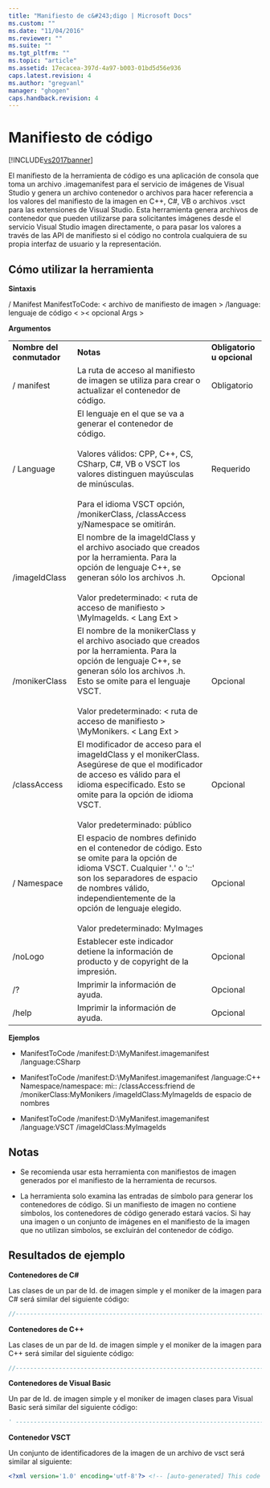 ```yaml
---
title: "Manifiesto de c&#243;digo | Microsoft Docs"
ms.custom: ""
ms.date: "11/04/2016"
ms.reviewer: ""
ms.suite: ""
ms.tgt_pltfrm: ""
ms.topic: "article"
ms.assetid: 17ecacea-397d-4a97-b003-01bd5d56e936
caps.latest.revision: 4
ms.author: "gregvanl"
manager: "ghogen"
caps.handback.revision: 4
---
```

# Manifiesto de c&#243;digo
[!INCLUDE[vs2017banner](../../code-quality/includes/vs2017banner.md)]

El manifiesto de la herramienta de código es una aplicación de consola que toma un archivo .imagemanifest para el servicio de imágenes de Visual Studio y genera un archivo contenedor o archivos para hacer referencia a los valores del manifiesto de la imagen en C\+\+, C\#, VB o archivos .vsct para las extensiones de Visual Studio. Esta herramienta genera archivos de contenedor que pueden utilizarse para solicitantes imágenes desde el servicio Visual Studio imagen directamente, o para pasar los valores a través de las API de manifiesto si el código no controla cualquiera de su propia interfaz de usuario y la representación.  
  
## Cómo utilizar la herramienta  
 **Sintaxis**  
  
 \/ Manifest ManifestToCode: \< archivo de manifiesto de imagen \> \/language: lenguaje de código \< \>\< opcional Args \>  
  
 **Argumentos**  
  
||||  
|-|-|-|  
|**Nombre del conmutador**|**Notas**|**Obligatorio u opcional**|  
|\/ manifest|La ruta de acceso al manifiesto de imagen se utiliza para crear o actualizar el contenedor de código.|Obligatorio|  
|\/ Language|El lenguaje en el que se va a generar el contenedor de código.<br /><br /> Valores válidos: CPP, C\+\+, CS, CSharp, C\#, VB o VSCT los valores distinguen mayúsculas de minúsculas.<br /><br /> Para el idioma VSCT opción, \/monikerClass, \/classAccess y\/Namespace se omitirán.|Requerido|  
|\/imageIdClass|El nombre de la imageIdClass y el archivo asociado que creados por la herramienta. Para la opción de lenguaje C\+\+, se generan sólo los archivos .h.<br /><br /> Valor predeterminado: \< ruta de acceso de manifiesto \> \\MyImageIds. \< Lang Ext \>|Opcional|  
|\/monikerClass|El nombre de la monikerClass y el archivo asociado que creados por la herramienta. Para la opción de lenguaje C\+\+, se generan sólo los archivos .h. Esto se omite para el lenguaje VSCT.<br /><br /> Valor predeterminado: \< ruta de acceso de manifiesto \> \\MyMonikers. \< Lang Ext \>|Opcional|  
|\/classAccess|El modificador de acceso para el imageIdClass y el monikerClass. Asegúrese de que el modificador de acceso es válido para el idioma especificado. Esto se omite para la opción de idioma VSCT.<br /><br /> Valor predeterminado: público|Opcional|  
|\/ Namespace|El espacio de nombres definido en el contenedor de código. Esto se omite para la opción de idioma VSCT. Cualquier '.' o '::' son los separadores de espacio de nombres válido, independientemente de la opción de lenguaje elegido.<br /><br /> Valor predeterminado: MyImages|Opcional|  
|\/noLogo|Establecer este indicador detiene la información de producto y de copyright de la impresión.|Opcional|  
|\/?|Imprimir la información de ayuda.|Opcional|  
|\/help|Imprimir la información de ayuda.|Opcional|  
  
 **Ejemplos**  
  
-   ManifestToCode \/manifest:D:\\MyManifest.imagemanifest \/language:CSharp  
  
-   ManifestToCode \/manifest:D:\\MyManifest.imagemanifest \/language:C\+\+ Namespace\/namespace: mi:: \/classAccess:friend de \/monikerClass:MyMonikers \/imageIdClass:MyImageIds de espacio de nombres  
  
-   ManifestToCode \/manifest:D:\\MyManifest.imagemanifest \/language:VSCT \/imageIdClass:MyImageIds  
  
## Notas  
  
-   Se recomienda usar esta herramienta con manifiestos de imagen generados por el manifiesto de la herramienta de recursos.  
  
-   La herramienta solo examina las entradas de símbolo para generar los contenedores de código. Si un manifiesto de imagen no contiene símbolos, los contenedores de código generado estará vacíos. Si hay una imagen o un conjunto de imágenes en el manifiesto de la imagen que no utilizan símbolos, se excluirán del contenedor de código.  
  
## Resultados de ejemplo  
 **Contenedores de C\#**  
  
 Las clases de un par de Id. de imagen simple y el moniker de la imagen para C\# será similar del siguiente código:  
  
```c#  
//----------------------------------------------------------------------------- // <auto-generated> //     This code was generated by the ManifestToCode tool. //     Tool Version: 14.0.15198 // </auto-generated> //----------------------------------------------------------------------------- using System; namespace MyImages { public static class MyImageIds { public static readonly Guid AssetsGuid = new Guid("{442d8739-efde-46a4-8f29-e3a1e5e7f8b4}"); public const int MyImage1 = 0; public const int MyImage2 = 1; } } //----------------------------------------------------------------------------- // <auto-generated> //     This code was generated by the ManifestToCode tool. //     Tool Version: 14.0.15198 // </auto-generated> //----------------------------------------------------------------------------- using Microsoft.VisualStudio.Imaging.Interop; namespace MyImages { public static class MyMonikers { public static ImageMoniker MyImage1 { get { return new ImageMoniker { Guid = MyImageIds.AssetsGuid, Id = MyImageIds.MyImage1 }; } } public static ImageMoniker MyImage2 { get { return new ImageMoniker { Guid = MyImageIds.AssetsGuid, Id = MyImageIds.MyImage2 }; } } } }  
```  
  
 **Contenedores de C\+\+**  
  
 Las clases de un par de Id. de imagen simple y el moniker de la imagen para C\+\+ será similar del siguiente código:  
  
```cpp  
//----------------------------------------------------------------------------- // <auto-generated> //     This code was generated by the ManifestToCode tool. //     Tool Version: 14.0.15198 // </auto-generated> //----------------------------------------------------------------------------- #pragma once #include <guiddef.h> namespace MyImages { class MyImageIds { public: static const GUID AssetsGuid; static const int MyImage1 = 0; static const int MyImage2 = 1; }; __declspec(selectany) const GUID MyImageIds::AssetsGuid = {0x442d8739,0xefde,0x46a4,{0x8f,0x29,0xe3,0xa1,0xe5,0xe7,0xf8,0xb4}}; } //----------------------------------------------------------------------------- // <auto-generated> //     This code was generated by the ManifestToCode tool. //     Tool Version: 14.0.15198 // </auto-generated> //----------------------------------------------------------------------------- #pragma once #include "ImageParameters140.h" #include "MyImageIds.h" namespace MyImages { class MyMonikers { public: static const ImageMoniker MyImage1; static const ImageMoniker MyImage2; }; __declspec(selectany) const ImageMoniker MyMonikers::MyImage1 = { MyImageIds::AssetsGuid, MyImageIds::MyImage1 }; __declspec(selectany) const ImageMoniker MyMonikers::MyImage2 = { MyImageIds::AssetsGuid, MyImageIds::MyImage2 }; }  
```  
  
 **Contenedores de Visual Basic**  
  
 Un par de Id. de imagen simple y el moniker de imagen clases para Visual Basic será similar del siguiente código:  
  
```vb  
' ----------------------------------------------------------------------------- '  <auto-generated> '      This code was generated by the ManifestToCode tool. '      Tool Version: 14.0.15198 '  </auto-generated> ' ----------------------------------------------------------------------------- Imports System Namespace MyImages Public Module MyImageIds Public Shared ReadOnly AssetsGuid As Guid = New Guid("{442d8739-efde-46a4-8f29-e3a1e5e7f8b4}") Public Const MyImage1 As Integer = 0 Public Const MyImage2 As Integer = 1 End Module End Namespace ' ----------------------------------------------------------------------------- '  <auto-generated> '      This code was generated by the ManifestToCode tool. '      Tool Version: 14.0.15198 '  </auto-generated> ' ----------------------------------------------------------------------------- Imports Microsoft.VisualStudio.Imaging.Interop Namespace MyImages Public Module MyMonikers Public Readonly Property MyImage1 Get Return New ImageMoniker With {.Guid = MyImageIds.AssetsGuid, .Id = MyImageIds.MyImage1} End Get End Property Public Readonly Property MyImage2 Get Return New ImageMoniker With {.Guid = MyImageIds.AssetsGuid, .Id = MyImageIds.MyImage2} End Get End Property End Module End Namespace  
```  
  
 **Contenedor VSCT**  
  
 Un conjunto de identificadores de la imagen de un archivo de vsct será similar al siguiente:  
  
```xml  
<?xml version='1.0' encoding='utf-8'?> <!-- [auto-generated] This code was generated by the ManifestToCode tool. Tool Version: 14.0.15198 [/auto-generated] --> <CommandTable xmlns="http://schemas.microsoft.com/VisualStudio/2005-10-18/CommandTable"> <Symbols> <GuidSymbol name="AssetsGuid" value="{442d8739-efde-46a4-8f29-e3a1e5e7f8b4}"> <IDSymbol name="MyImage1" value="0" /> <IDSymbol name="MyImage2" value="1" /> </GuidSymbol> </Symbols> </CommandTable>  
```